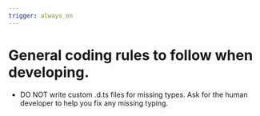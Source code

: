 ```yaml
---
trigger: always_on
---
```


# General coding rules to follow when developing.

- DO NOT write custom .d.ts files for missing types. Ask for the human developer to help you fix any missing typing.